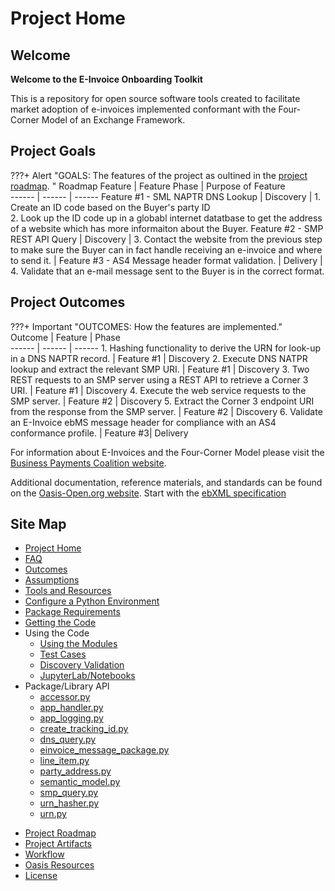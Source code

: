 # Project Home

## Welcome
__Welcome to the E-Invoice Onboarding Toolkit__  

This is a repository for open source software tools created to facilitate market adoption of e-invoices implemented conformant with the Four-Corner Model of an Exchange Framework.   

## Project Goals
???+ Alert "GOALS: The features of the project as oultined in the [project roadmap](./project_roadmap.md). "
    Roadmap Feature | Feature Phase | Purpose of Feature  
    ------ | ------ | ------
    Feature #1 - SML NAPTR DNS Lookup | Discovery |  1.  Create an ID code based on the Buyer's party ID  <br/> 2. Look up the ID code up in a globabl internet datatbase to get the address of a website which has more informaiton about the Buyer.
    Feature #2 - SMP REST API Query | Discovery |  3. Contact the website  from the previous step to make sure the Buyer can in fact handle receiving an e-invoice and where to send it. |
    Feature #3 - AS4 Message header format validation.  | Delivery |  4. Validate that an e-mail message sent to the Buyer is in the correct format.  

## Project Outcomes

???+ Important "OUTCOMES: How the features are implemented."  
    Outcome | Feature | Phase  
    ------ | ------ | ------
    1. Hashing functionality to derive the URN for look-up in a DNS NAPTR record.  | Feature #1 | Discovery
    2. Execute DNS NATPR lookup and extract the relevant SMP URI.  | Feature #1 | Discovery
    3. Two REST requests to an SMP server using a REST API to retrieve a Corner 3 URI. | Feature #1 | Discovery
    4. Execute the web service requests to the SMP server. | Feature #2 | Discovery
    5. Extract the Corner 3 endpoint URI from the response from the SMP server.      | Feature #2 | Discovery
    6. Validate an E-Invoice ebMS message header for compliance with an AS4 conformance profile. | Feature #3| Delivery

For information about E-Invoices and the Four-Corner Model please visit the [Business Payments Coalition website](https://businesspaymentscoalition.org/electronic-invoices).  

 Additional documentation, reference materials, and standards can be found on the [Oasis-Open.org website](https://www.oasis-open.org). Start with the [ebXML specification](http://docs.oasis-open.org/ebxml-msg/ebms/v3.0/core/os/ebms_core-3.0-spec-os.html)

## Site Map

* [Project Home](./index.md)
* [FAQ](./faq.md)
* [Outcomes](./outcomes.md)
* [Assumptions](./assumptions.md)
* [Tools and Resources](./tools_and_resources.md)
* [Configure a Python Environment](./python_dev_env.md)
* [Package Requirements](./requirements.md)
* [Getting the Code](./working_with_the_code.md)
* Using the Code
    * [Using the Modules](./using_the_modules)
    * [Test Cases](./test_cases.md)
    * [Discovery Validation](./discovery_validation.md)
    * [JupyterLab/Notebooks](./google_colab_pages.md)
* Package/Library API
    * [accessor.py](./accessor.md)
    * [app_handler.py](./app_handler.md)
    * [app_logging.py](./app_logging.md)
    * [create_tracking_id.py](./create_tracking_id.md)
    * [dns_query.py](./dns_query.md)
    * [einvoice_message_package.py](./einvoice_message_package.md)
    * [line_item.py](./line_item.md)
    * [party_address.py](./party_address.md)
    * [semantic_model.py](./semantic_model.md)
    * [smp_query.py](./smp_query.md)
    * [urn_hasher.py](./urn_hasher.md)
    * [urn.py](./urn.md)
<!-- * [Infrastructure Components](infrastructure_components.md) -->
* [Project Roadmap](./project_roadmap.md )
* [Project Artifacts](./artifacts.md)
* [Workflow](./git_workflow.md)
* [Oasis Resources](./oasis_documentation.md)
* [License](./_license.md)

